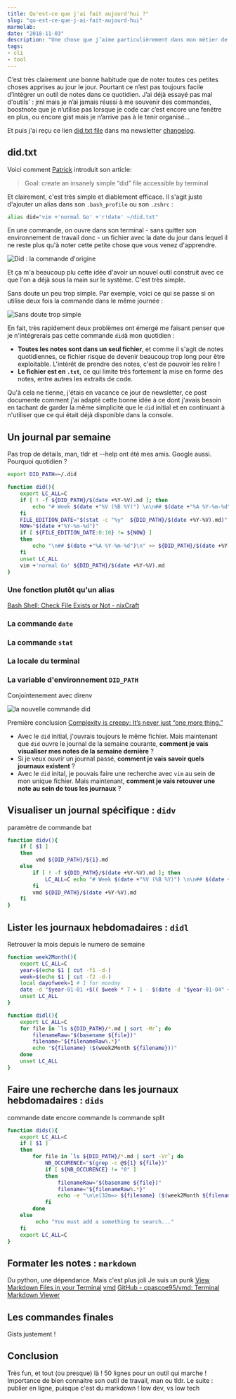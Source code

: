 ```yaml
---
title: Qu'est-ce que j'ai fait aujourd'hui ?"
slug: "qu-est-ce-que-j-ai-fait-aujourd-hui"
marmelab:
date: "2018-11-03"
description: "Une chose que j’aime particulièrement dans mon métier de développeur, c’est que l’on apprend tout le temps de nouvelles choses : un nouveau pattern, une nouvelle lib, une obscure astuce de configuration… Mais dans le feu de l’action on se réjouit mais quelques jours après, souvent on l’oublie. Et on se dit que l’on aurait bien fait de la noter."
tags:
- cli
- tool
---
```


C’est très clairement une bonne habitude que de noter toutes ces petites choses apprises au jour le jour. Pourtant ce n’est pas toujours facile d’intégrer un outil de notes dans ce quotidien. J’ai déjà essayé pas mal d'outils' : jrnl mais je n’ai jamais réussi à me souvenir des commandes, boostnote que je n’utilise pas lorsque je code car c’est encore une fenêtre en plus, ou encore gist mais je n’arrive pas à le tenir organisé…

Et puis j'ai reçu ce lien [did.txt file](https://theptrk.com/2018/07/11/did-txt-file/) dans ma newsletter [changelog](https://changelog.com/).

## did.txt

Voici comment [Patrick](https://theptrk.com/about/) introduit son article:

> Goal: create an insanely simple “did” file accessible by terminal

Et clairement, c'est très simple et diablement efficace. Il s'agit juste d'ajouter un alias dans son `.bash_profile` ou son `.zshrc` :

```bash
alias did="vim +'normal Go' +'r!date' ~/did.txt"
```

En une commande, on ouvre dans son terminal - sans quitter son environnement de travail donc - un fichier avec la date du jour dans lequel il ne reste plus qu'à noter cette petite chose que vous venez d'apprendre.

![Did : la commande d'origine](:storage/did/did_init.gif)

Et ça m'a beaucoup plu cette idée d'avoir un nouvel outil construit avec ce que l'on a déjà sous la main sur le système. C'est très simple. 

Sans doute un peu trop simple. Par exemple, voici ce qui se passe si on utilise deux fois la commande dans le même journée :

![Sans doute trop simple](:storage/did/did_init_pbl.gif)

En fait, très rapidement deux problèmes ont émergé me faisant penser que je n'intégrerais pas cette commande `did`à mon quotidien :

- **Toutes les notes sont dans un seul fichier**, et comme il s'agit de notes quotidiennes, ce fichier risque de devenir beaucoup trop long pour être exploitable. L'intérêt de prendre des notes, c'est de pouvoir les relire !
- **Le fichier est en `.txt`**, ce qui limite très fortement la mise en forme des notes, entre autres les extraits de code.

Qu'à cela ne tienne, j'étais en vacance ce jour de newsletter, ce post documente comment j'ai adapté cette bonne idée à ce dont j'avais besoin en tachant de garder la même simplicité que le `did` initial et en continuant à n'utiliser que ce qui était déjà disponible dans la console.


## Un journal par semaine

Pas trop de détails, man, tldr et --help ont été mes amis. Google aussi.
Pourquoi quotidien ?

```bash
export DID_PATH=~/.did

function did(){
    export LC_ALL=C
    if [ ! -f ${DID_PATH}/$(date +%Y-%V).md ]; then
        echo "# Week $(date +"%V (%B %Y)") \n\n## $(date +"%A %Y-%m-%d")" > ${DID_PATH}/$(date +%Y-%V).md
    fi
    FILE_EDITION_DATE="$(stat -c "%y"  ${DID_PATH}/$(date +%Y-%V).md)"
    NOW="$(date +"%Y-%m-%d")"
    if [ ${FILE_EDITION_DATE:0:10} != ${NOW} ]
    then
        echo "\n## $(date +"%A %Y-%m-%d")\n" >> ${DID_PATH}/$(date +%Y-%V).md
    fi
    unset LC_ALL
    vim +'normal Go' ${DID_PATH}/$(date +%Y-%V).md
}
```

### Une fonction plutôt qu'un alias

[Bash Shell: Check File Exists or Not - nixCraft](https://www.cyberciti.biz/faq/unix-linux-test-existence-of-file-in-bash/)

### La commande `date`

### La commande `stat`

### La locale du terminal

### La variable d'environnement `DID_PATH`

Conjointenement avec direnv

![la nouvelle commande did](:storage/did/did.gif)

Première conclusion [Complexity is creepy: It’s never just “one more thing.”](https://medium.com/@kadavy/complexity-is-creepy-its-never-just-one-more-thing-79a6a89192db)

- Avec le `did` initial, j'ouvrais toujours le même fichier. Mais maintenant que `did` ouvre le journal de la semaine courante, **comment je vais visualiser mes notes de la semaine dernière** ?
- Si je veux ouvrir un journal passé, **comment je vais savoir quels journaux existent** ?
- Avec le `did` inital, je pouvais faire une recherche avec `vim` au sein de mon unique fichier. Mais maintenant, **comment je vais retouver une note au sein de tous les journaux** ?

## Visualiser un journal spécifique : `didv`

paramètre de commande
bat

```bash
function didv(){
    if [ $1 ]
    then
         vmd ${DID_PATH}/${1}.md
    else
        if [ ! -f ${DID_PATH}/$(date +%Y-%V).md ]; then
            LC_ALL=C echo "# Week $(date +"%V (%B %Y)") \n\n## $(date +"%A %Y-%m-%d")" > ${DID_PATH}/$(date +%Y-%V).md
        fi
        vmd ${DID_PATH}/$(date +%Y-%V).md
    fi
}
```

## Lister les journaux hebdomadaires : `didl`

Retrouver la mois depuis le numero de semaine

```bash
function week2Month(){
    export LC_ALL=C
    year=$(echo $1 | cut -f1 -d-)
    week=$(echo $1 | cut -f2 -d-)
    local dayofweek=1 # 1 for monday
    date -d "$year-01-01 +$(( $week * 7 + 1 - $(date -d "$year-01-04" +%w ) - 3 )) days -2 days + $dayofweek days" +"%B %Y"
    unset LC_ALL
}

function didl(){
    export LC_ALL=C
    for file in `ls ${DID_PATH}/*.md | sort -Mr`; do
        filenameRaw="$(basename ${file})"
        filename="${filenameRaw%.*}"
        echo "${filename} ($(week2Month ${filename}))"
    done
    unset LC_ALL
}
```

## Faire une recherche dans les journaux hebdomadaires : `dids`

commande date encore
commande ls
commande split

```bash
function dids(){
    export LC_ALL=C
    if [ $1 ]
    then
        for file in `ls ${DID_PATH}/*.md | sort -Vr`; do
            NB_OCCURENCE="$(grep -c @${1} ${file})"
            if [ ${NB_OCCURENCE} != "0" ]
            then
                filenameRaw="$(basename ${file})"
                filename="${filenameRaw%.*}"
                echo -e "\n\e[32m=> ${filename} ($(week2Month ${filename}), ${NB_OCCURENCE} results) \e[0m" && grep -n -B 1 ${1} ${file}
            fi
        done
    else
         echo "You must add a something to search..."
    fi
    export LC_ALL=C
}
```

## Formater les notes : `markdown`
Du python, une dépendance. Mais c'est plus joli Je suis un punk
[View Markdown Files in your Terminal](https://tosbourn.com/view-markdown-files-terminal/)
[vmd](https://github.com/axiros/terminal_markdown_viewer)
[GitHub - cpascoe95/vmd: Terminal Markdown Viewer](https://github.com/cpascoe95/vmd)


## Les commandes finales

Gists justement !

## Conclusion
Très fun, et tout (ou presque) là ! 50 lignes pour un outil qui marche ! Importance de bien connaitre son outil de travail, man ou tldr.
Le suite : publier en ligne, puisque c'est du markdown !
low dev, vs low tech
